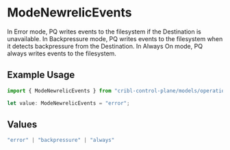 # ModeNewrelicEvents

In Error mode, PQ writes events to the filesystem if the Destination is unavailable. In Backpressure mode, PQ writes events to the filesystem when it detects backpressure from the Destination. In Always On mode, PQ always writes events to the filesystem.

## Example Usage

```typescript
import { ModeNewrelicEvents } from "cribl-control-plane/models/operations";

let value: ModeNewrelicEvents = "error";
```

## Values

```typescript
"error" | "backpressure" | "always"
```